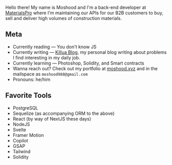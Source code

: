 Hello there! My name is Moshood and I'm a back-end developer at [MaterialsPro](https://www.materialspro.ng/) where I'm maintaining our APIs for our B2B customers to buy, sell and deliver high volumes of construction materials. 



## Meta
* Currently reading — You don't know JS
* Currently writing — [Killua Blog](https://medium.com/@moshood988), my personal blog writing about problems I find interesting in my daily job. 
* Currently learning — Photoshop, Solidity, and Smart contracts
* Wanna reach out? Check out my portfolio at [moshood.xyz](www.moshood.xyz) and in the mailspace as `moshood988@gmail.com`
* Pronouns: he/him

## Favorite Tools
* PostgreSQL
* Sequelize (as accompanying ORM to the above)
* React (by way of NextJS these days)
* NodeJS 
* Svelte
* Framer Motion
* Copilot
* GSAP
* Tailwind
* Solidity

